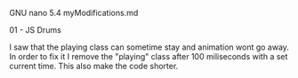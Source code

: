   GNU nano 5.4                                                                 myModifications.md

























01 - JS Drums 

I saw that the playing class can sometime stay and animation wont go away.
In order to fix it I remove the "playing" class after 100 miliseconds with a set current time.
This also make the code shorter.
